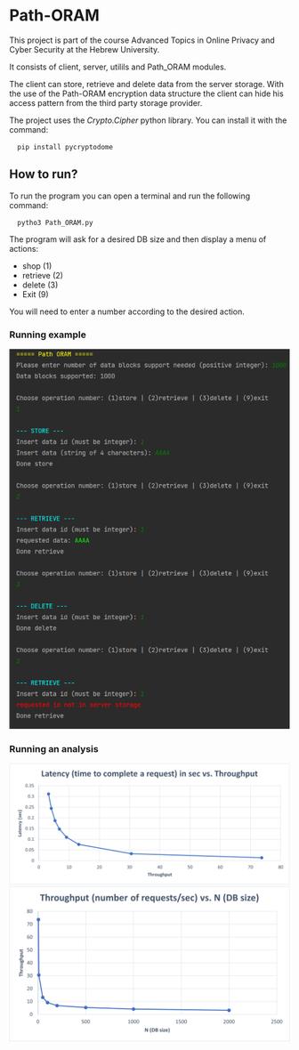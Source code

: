 # Path-ORAM

This project is part of the course Advanced Topics in Online Privacy and Cyber Security at the Hebrew University.

It consists of client, server, utilils and Path_ORAM modules.

The client can store, retrieve and delete data from the server storage. With the use of the Path-ORAM encryption data structure the client can hide his access pattern from the third party storage provider.

The project uses the *Crypto.Cipher* python library.
You can install it with the command:
    
      pip install pycryptodome

## How to run?
To run the program you can open a terminal and run the following command:
    
      pytho3 Path_ORAM.py
The program will ask for a desired DB size and then display a menu of actions:
- shop (1)
- retrieve (2)
- delete (3)
- Exit (9)

You will need to enter a number according to the desired action.
### Running example
![run example](run_example.png)


### Running an analysis
![Latency-vs-Throughput](Latency-vs-Throughput.png)
![Throughput-vs-DB](Throughput-vs-DB.png)